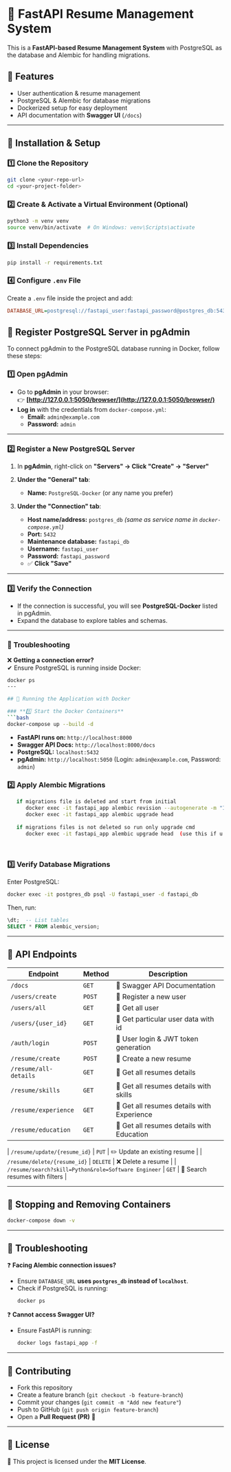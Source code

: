 # 🚀 FastAPI Resume Management System

This is a **FastAPI-based Resume Management System** with PostgreSQL as the database and Alembic for handling migrations.

## 📌 Features
- User authentication & resume management
- PostgreSQL & Alembic for database migrations
- Dockerized setup for easy deployment
- API documentation with **Swagger UI** (`/docs`)

---

## 📌 Installation & Setup

### **1️⃣ Clone the Repository**
```bash
git clone <your-repo-url>
cd <your-project-folder>
```

### **2️⃣ Create & Activate a Virtual Environment (Optional)**
```bash
python3 -m venv venv
source venv/bin/activate  # On Windows: venv\Scripts\activate
```

### **3️⃣ Install Dependencies**
```bash
pip install -r requirements.txt
```

### **4️⃣ Configure `.env` File**
Create a `.env` file inside the project and add:

```ini
DATABASE_URL=postgresql://fastapi_user:fastapi_password@postgres_db:5432/fastapi_db
```



## 📌 Register PostgreSQL Server in pgAdmin  
To connect pgAdmin to the PostgreSQL database running in Docker, follow these steps:

### **1️⃣ Open pgAdmin**
- Go to **pgAdmin** in your browser:  
  👉 **[http://127.0.0.1:5050/browser/](http://127.0.0.1:5050/browser/)**
- **Log in** with the credentials from `docker-compose.yml`:
  - **Email:** `admin@example.com`
  - **Password:** `admin`

---

### **2️⃣ Register a New PostgreSQL Server**
1. In **pgAdmin**, right-click on **"Servers" → Click "Create" → "Server"**  
2. **Under the "General" tab**:
   - **Name:** `PostgreSQL-Docker` (or any name you prefer)

3. **Under the "Connection" tab**:
   - **Host name/address:** `postgres_db`  *(same as service name in `docker-compose.yml`)*
   - **Port:** `5432`
   - **Maintenance database:** `fastapi_db`
   - **Username:** `fastapi_user`
   - **Password:** `fastapi_password`
   - ✅ **Click "Save"**

---

### **3️⃣ Verify the Connection**
- If the connection is successful, you will see **PostgreSQL-Docker** listed in pgAdmin.  
- Expand the database to explore tables and schemas.

---

### **📌 Troubleshooting**
❌ **Getting a connection error?**  
✔ Ensure PostgreSQL is running inside Docker:
```bash
docker ps
---

## 📌 Running the Application with Docker

### **1️⃣ Start the Docker Containers**
```bash
docker-compose up --build -d
```
- **FastAPI runs on:** `http://localhost:8000`
- **Swagger API Docs:** `http://localhost:8000/docs`
- **PostgreSQL:** `localhost:5432`
- **pgAdmin:** `http://localhost:5050` (Login: `admin@example.com`, Password: `admin`)

### **2️⃣ Apply Alembic Migrations**
```bash
   if migrations file is deleted and start from initial
      docker exec -it fastapi_app alembic revision --autogenerate -m "Initial migration"
      docker exec -it fastapi_app alembic upgrade head
   
   if migrations files is not deleted so run only upgrade cmd
      docker exec -it fastapi_app alembic upgrade head  (use this if u not delete anything)
      
    


```

### **3️⃣ Verify Database Migrations**
Enter PostgreSQL:
```bash
docker exec -it postgres_db psql -U fastapi_user -d fastapi_db
```
Then, run:
```sql
\dt;  -- List tables
SELECT * FROM alembic_version;
```

---

## 📌 API Endpoints

| **Endpoint** | **Method** | **Description** |
|-------------|-----------|-----------------|
| `/docs` | `GET` | 📜 Swagger API Documentation |
| `/users/create` | `POST` | 📝 Register a new user |
| `/users/all` | `GET` | 📝  Get all  user |
| `/users/{user_id}` | `GET` | 📝  Get particular user data with id |
| `/auth/login` | `POST` | 🔑 User login & JWT token generation |
| `/resume/create` | `POST` | 📄 Create a new resume |
| `/resume/all-details` | `GET` | 📂 Get all resumes details |
| `/resume/skills` | `GET` | 📂 Get all resumes details with skills |
| `/resume/experience` | `GET` | 📂 Get all resumes details with Experience |
| `/resume/education` | `GET` | 📂 Get all resumes details with Education |

| `/resume/update/{resume_id}` | `PUT` | ✏️ Update an existing resume |
| `/resume/delete/{resume_id}` | `DELETE` | ❌ Delete a resume |
| `/resume/search?skill=Python&role=Software Engineer` | `GET` | 🔎 Search resumes with filters |

---

## 📌 Stopping and Removing Containers
```bash
docker-compose down -v
```


---

## 📌 Troubleshooting
❓ **Facing Alembic connection issues?**  
- Ensure `DATABASE_URL` **uses `postgres_db` instead of `localhost`**.
- Check if PostgreSQL is running:  
  ```bash
  docker ps
  ```

❓ **Cannot access Swagger UI?**  
- Ensure FastAPI is running:
  ```bash
  docker logs fastapi_app -f
  ```

---

## 📌 Contributing
- Fork this repository
- Create a feature branch (`git checkout -b feature-branch`)
- Commit your changes (`git commit -m "Add new feature"`)
- Push to GitHub (`git push origin feature-branch`)
- Open a **Pull Request (PR)** 🚀

---

## 📌 License
📜 This project is licensed under the **MIT License**.
